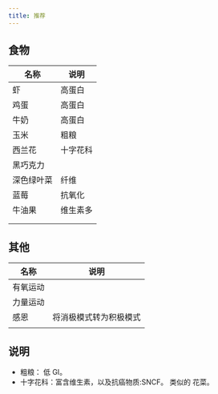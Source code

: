 ```yaml
---
title: 推荐
---
```


## 食物
| 名称 | 说明 |
|------|------|
| 虾 | 高蛋白 |
| 鸡蛋 | 高蛋白 |
| 牛奶 | 高蛋白 |
| 玉米 | 粗粮 |
| 西兰花 | 十字花科 |
| 黑巧克力 | |
| 深色绿叶菜 |  纤维 |
| 蓝莓 | 抗氧化 |
| 牛油果 | 维生素多 |
| | |
| | |

## 其他
| 名称 | 说明 |
|------|------|
| 有氧运动 | |
| 力量运动 | |
| 感恩 | 将消极模式转为积极模式 |
| | |


## 说明
* 粗粮： 低 GI。
* 十字花科：富含维生素，以及抗癌物质:SNCF。 类似的 花菜。